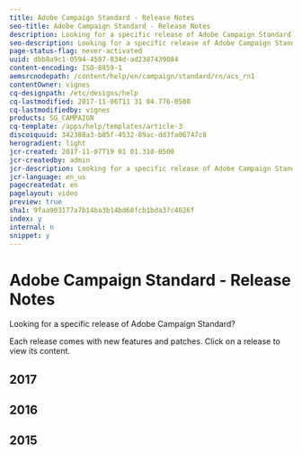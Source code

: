 ```yaml
---
title: Adobe Campaign Standard - Release Notes
seo-title: Adobe Campaign Standard - Release Notes
description: Looking for a specific release of Adobe Campaign Standard?
seo-description: Looking for a specific release of Adobe Campaign Standard?
page-status-flag: never-activated
uuid: dbb8a9c1-0594-4587-834d-ad2307439084
content-encoding: ISO-8859-1
aemsrcnodepath: /content/help/en/campaign/standard/rn/acs_rn1
contentOwner: vignes
cq-designpath: /etc/designs/help
cq-lastmodified: 2017-11-06T11 31 04.776-0500
cq-lastmodifiedby: vignes
products: SG_CAMPAIGN
cq-template: /apps/help/templates/article-3
discoiquuid: 342388a3-b85f-4532-89ac-dd3fa06747c8
herogradient: light
jcr-created: 2017-11-07T19 01 01.310-0500
jcr-createdby: admin
jcr-description: Looking for a specific release of Adobe Campaign Standard?
jcr-language: en_us
pagecreatedat: en
pagelayout: video
preview: true
sha1: 9faa903177a7b14ba3b14bd68fcb1bda37c4026f
index: y
internal: n
snippet: y
---
```


# Adobe Campaign Standard - Release Notes

Looking for a specific release of Adobe Campaign Standard?

Each release comes with new features and patches. Click on a release to view its content.

## 2017

## 2016

## 2015

